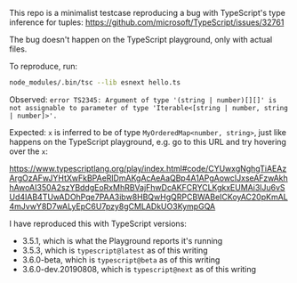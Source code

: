 This repo is a minimalist testcase reproducing a bug with TypeScript's type
inference for tuples: https://github.com/microsoft/TypeScript/issues/32761

The bug doesn't happen on the TypeScript playground, only with actual files.

To reproduce, run:

```sh
node_modules/.bin/tsc --lib esnext hello.ts
```

Observed: `error TS2345: Argument of type '(string | number)[][]' is not assignable to parameter of type 'Iterable<[string | number, string | number]>'.`

Expected: `x` is inferred to be of type `MyOrderedMap<number, string>`, just
like happens on the TypeScript playground, e.g. go to this URL and try
hovering over the `x`:

https://www.typescriptlang.org/play/index.html#code/CYUwxgNghgTiAEAzArgOzAFwJYHtXwFkBPAeRlDmAKgAcAeAaQBp4A1APgAowcIJxseAFzwAkhhAwoAI350A2szYBddgEoRxMhRBVajFhwDcAKFCRYCLKgkxEUMAi3lJu6vSUd4IAB4TUwADOhPqe7PAA3ibw8HBQwHgQRPCBWABeICKoyAC20pKmAL4mJvwY8D7wALyEpC6U7pzy8gCMLADkUO3KympGQA

I have reproduced this with TypeScript versions:
- 3.5.1, which is what the Playground reports it's running
- 3.5.3, which is `typescript@latest` as of this writing
- 3.6.0-beta, which is `typescript@beta` as of this writing
- 3.6.0-dev.20190808, which is `typescript@next` as of this writing
